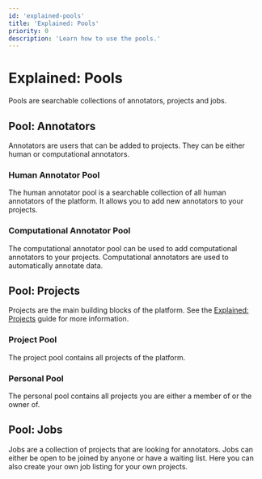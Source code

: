 ```yaml
---
id: 'explained-pools'
title: 'Explained: Pools'
priority: 0
description: 'Learn how to use the pools.'
---
```


# Explained: Pools

Pools are searchable collections of annotators, projects and jobs. 

## Pool: Annotators

Annotators are users that can be added to projects. They can be either human or computational annotators.

### Human Annotator Pool

The human annotator pool is a searchable collection of all human annotators of the platform. It allows you to add new annotators to your projects.

### Computational Annotator Pool

The computational annotator pool can be used to add computational annotators to your projects. Computational annotators are used to automatically annotate data.

## Pool: Projects

Projects are the main building blocks of the platform. See the [Explained: Projects](/guide/explained-project) guide for more information.

### Project Pool

The project pool contains all projects of the platform. 

### Personal Pool

The personal pool contains all projects you are either a member of or the owner of.

## Pool: Jobs

Jobs are a collection of projects that are looking for annotators. Jobs can either be open to be joined by anyone or have a waiting list. Here you can also create your own job listing for your own projects.
